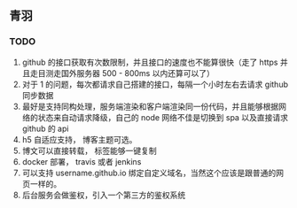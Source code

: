 ## 青羽


### TODO
1. github 的接口获取有次数限制，并且接口的速度也不能算很快（走了 https 并且走目测走国外服务器 500 - 800ms 以内还算可以了）
2. 对于 1 的问题，每次都请求自己搭建的接口，每隔一个小时左右去请求 github 同步数据
3. 最好是支持同构处理，服务端渲染和客户端渲染同一份代码，并且能够根据网络的状态来自动请求降级，自己的 node 网络不佳是切换到 spa 以及直接请求 github 的 api
4. h5 自适应支持， 博客主题可选。
5. 博文可以直接转载， 标签能够一键复制
6. docker 部署， travis 或者 jenkins 
7. 可以支持 username.github.io 绑定自定义域名，当然这个应该是跟普通的网页一样的。
8. 后台服务会做鉴权，引入一个第三方的鉴权系统
